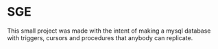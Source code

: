 # SGE
This small project was made with the intent of making a mysql database with triggers, cursors and procedures that anybody can replicate.
